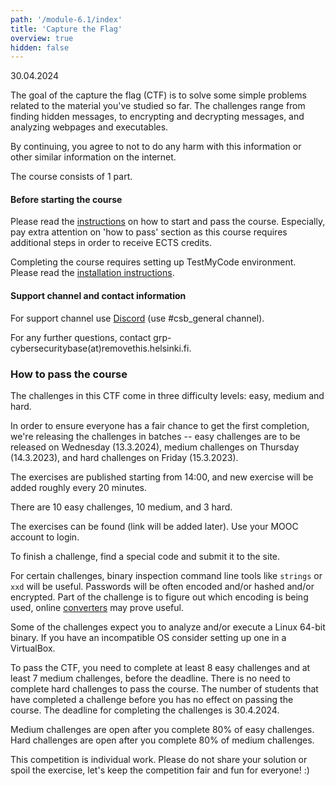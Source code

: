 ```yaml
---
path: '/module-6.1/index'
title: 'Capture the Flag'
overview: true
hidden: false
---
```

<deadline>30.04.2024</deadline>

The goal of the capture the flag (CTF) is to solve some simple problems related to the
material you've studied so far. The challenges range from finding hidden messages,
to encrypting and decrypting messages, and analyzing webpages and executables.


By continuing, you agree to not to do any harm with this information or other similar information on the internet.

<please-login></please-login>

The course consists of 1 part.


#### Before starting the course

Please read the [instructions](/pass) on how to start and pass the course.
Especially, pay extra attention on 'how to pass' section as this course
requires additional steps in order to receive ECTS credits.

Completing the course requires setting up TestMyCode environment.
Please read the [installation instructions](/installation-guide).


#### Support channel and contact information

For support channel use [Discord](https://study.cs.helsinki.fi/discord/join/csb)  (use #csb_general channel).

For any further questions, contact grp-cybersecuritybase(at)removethis.helsinki.fi.

### How to pass the course

The challenges in this CTF come in three difficulty levels: easy, medium and hard.

In order to ensure everyone has a fair chance to get the first completion,
we're releasing the challenges in batches -- easy challenges are to be released on Wednesday (13.3.2024),
medium challenges on Thursday (14.3.2023), and hard challenges on Friday (15.3.2023).


The exercises are published starting from 14:00, and new exercise will be added roughly every 20 minutes.

There are 10 easy challenges, 10 medium, and 3 hard.

The exercises can be found (link will be added later).
Use your MOOC account to login.

To finish a challenge, find a special code and submit it to the site.

For certain challenges, binary inspection command line tools like `strings` or
`xxd` will be useful.  Passwords will be often encoded and/or hashed and/or
encrypted. Part of the challenge is to figure out which encoding is being used,
online [converters](https://emn178.github.io/online-tools/) may prove useful.

Some of the challenges expect you to analyze and/or execute a Linux 64-bit
binary. If you have an incompatible OS consider setting up one in a VirtualBox.

To pass the CTF, you need to complete at least 8 easy challenges and at
least 7 medium challenges, before the deadline. There is no need to complete
hard challenges to pass the course.
The number of students that have completed a challenge before you has no effect on passing the course.
The deadline for completing the challenges is 30.4.2024.

Medium challenges are open after you complete 80% of easy challenges.
Hard challenges are open after you complete 80% of medium challenges.

This competition is individual work. Please do not share your solution or spoil
the exercise, let's keep the competition fair and fun for everyone! :)

